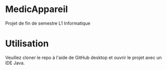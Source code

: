 # MedicAppareil
Projet de fin de semestre L1 Informatique


# Utilisation

Veuillez cloner le repo à l'aide de GitHub desktop et ouvrir le projet avec un IDE Java.
